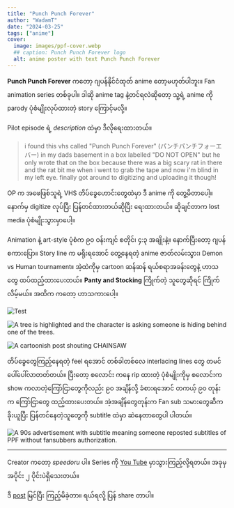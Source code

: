 ```yaml
---
title: "Punch Punch Forever"
author: "WadamT"
date: "2024-03-25"
tags: ["anime"]
cover:
  image: images/ppf-cover.webp
  ## caption: Punch Punch Forever logo
  alt: anime poster with text Punch Punch Forever
---
```

**Punch Punch Forever** ကတော့ ဂျပန်နိုင်ငံထုတ် anime တော့မဟုတ်ပါဘူး။ Fan animation series တစ်ခုပါ။ ဒါဆို anime tag နဲ့တင်ရလဲဆိုတော့ သူ့ရဲ့ anime ကို parody ပုံစံမျိုးလုပ်ထားတဲ့ story ကြောင့်မလို့။

Pilot episode ရဲ့  _description_ ထဲမှာ ဒီလိုရေးထားတယ်။

> i found this vhs called "Punch Punch Forever" (パンチパンチフォーエバー) in my dads basement in a box labelled "DO NOT OPEN" but he only wrote that on the box because there was a big scary rat in there and the rat bit me when i went to grab the tape and now i'm blind in my left eye. finally got around to digitizing and uploading it though!

OP က အဖေဖြစ်သူရဲ့  VHS တိပ်ခွေဟောင်းတွေထဲမှာ ဒီ anime ကို တွေ့မိတာပေါ့။ နောက်မှ digitize လုပ်ပြီး ပြန်တင်ထားတယ်ဆိုပြီး ရေးထားတယ်။ ဆိုချင်တာက lost media ပုံစံမျိုးသွားမှာပေါ့။

Animation နဲ့ art-style ပုံစံက ၉၀ ဝန်းကျင် စတိုင်၊ ၄:၃ အချိုးနဲ့။ နောက်ပြီးတော့ ဂျပန် စကားပြော။ Story line က မရိုးရအောင် တွေ့နေရတဲ့ anime ဇာတ်လမ်းသွား၊ Demon vs Human tournament။ အဲ့ထဲကိုမှ cartoon ဆန်ဆန် ရယ်စရာအခန်းတွေနဲ့ ဟာသတွေ ထပ်ထည့်ထားပေးတယ်။ **Panty and Stocking** ကြိုက်တဲ့ သူတွေဆိုရင် ကြိုက်လိမ့်မယ်။ အထိက ကတော့ ဟာသကားပေါ့။

![Test](images/ppf-01.webp)

![A tree is highlighted and the character is asking someone is hiding behind one of the trees.](images/ppf-02.webp)

![A cartoonish post shouting CHAINSAW](images/ppf-03.webp)

တိပ်ခွေတွေကြည့်နေရတဲ့ feel ရအောင် တစ်ခါတစ်လေ interlacing lines တွေ တမင်ပေါ်ပေါ်လာတတ်တယ်။ ပြီးတော့ စလောင်း ကနေ rip ထားတဲ့ ပုံစံမျိုးကိုမှ စလောင်းက show ကလာတဲ့ကြော်ငြာတွေကိုလည်း ၉၀ အချိန်လို့ ခံစားရအောင် တကယ့် ၉၀ တုန်းက ကြော်ငြာတွေ ထည့်ထားပေးတယ်။ အဲ့အချိန်တွေတုန်းက Fan sub သမားတွေဆီက ခိုးယူပြီး ပြန်တင်နေတဲ့သူတွေကို subtitle ထဲမှာ ဆဲနေတာတွေပါ ပါတယ်။

![A 90s advertisement with subtitle meaning someone reposted subtitles of PPF without fansubbers authorization.](images/ppf-04.webp)
_____
Creator ကတော့ *speedoru* ပါ။ Series ကို [You Tube](https://youtube.com/playlist?list=PLsE71Ou1VsHRPMVCCC9Qf9nqQIwgb4wfb) မှာသွားကြည့်လို့ရတယ်။ အခုမှ အပိုင်း ၂ ပိုင်းပဲရှိသေးတယ်။

ဒီ [post](https://ani.social/post/4191700) မြင်ပြီး ကြည့်မိခဲ့တာ။ ရယ်ရလို့ ပြန် share တာပါ။